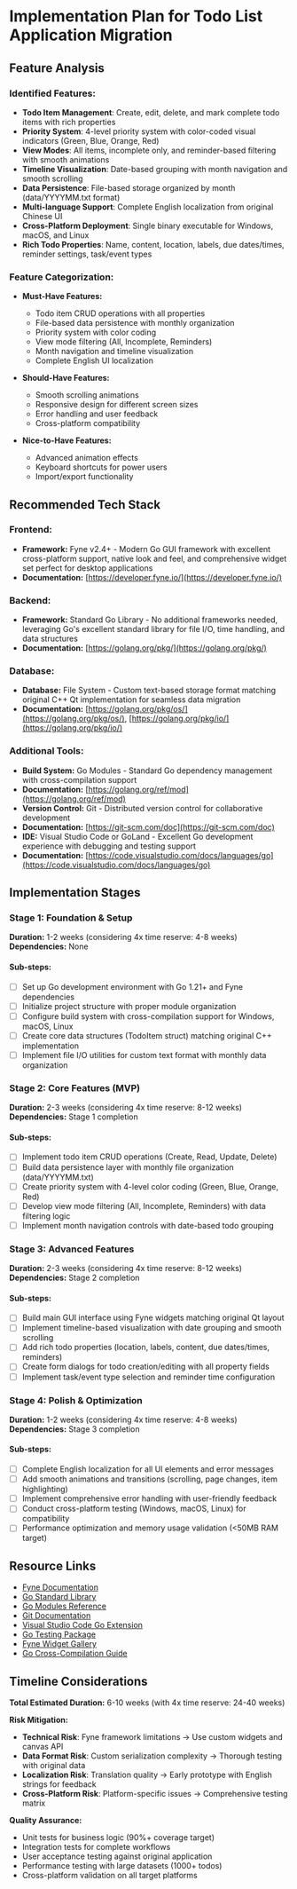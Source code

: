 # Implementation Plan for Todo List Application Migration

## Feature Analysis

### Identified Features:
- **Todo Item Management**: Create, edit, delete, and mark complete todo items with rich properties
- **Priority System**: 4-level priority system with color-coded visual indicators (Green, Blue, Orange, Red)
- **View Modes**: All items, incomplete only, and reminder-based filtering with smooth animations
- **Timeline Visualization**: Date-based grouping with month navigation and smooth scrolling
- **Data Persistence**: File-based storage organized by month (data/YYYYMM.txt format)
- **Multi-language Support**: Complete English localization from original Chinese UI
- **Cross-Platform Deployment**: Single binary executable for Windows, macOS, and Linux
- **Rich Todo Properties**: Name, content, location, labels, due dates/times, reminder settings, task/event types

### Feature Categorization:
- **Must-Have Features:**
  - Todo item CRUD operations with all properties
  - File-based data persistence with monthly organization
  - Priority system with color coding
  - View mode filtering (All, Incomplete, Reminders)
  - Month navigation and timeline visualization
  - Complete English UI localization

- **Should-Have Features:**
  - Smooth scrolling animations
  - Responsive design for different screen sizes
  - Error handling and user feedback
  - Cross-platform compatibility

- **Nice-to-Have Features:**
  - Advanced animation effects
  - Keyboard shortcuts for power users
  - Import/export functionality

## Recommended Tech Stack

### Frontend:
- **Framework:** Fyne v2.4+ - Modern Go GUI framework with excellent cross-platform support, native look and feel, and comprehensive widget set perfect for desktop applications
- **Documentation:** [https://developer.fyne.io/](https://developer.fyne.io/)

### Backend:
- **Framework:** Standard Go Library - No additional frameworks needed, leveraging Go's excellent standard library for file I/O, time handling, and data structures
- **Documentation:** [https://golang.org/pkg/](https://golang.org/pkg/)

### Database:
- **Database:** File System - Custom text-based storage format matching original C++ Qt implementation for seamless data migration
- **Documentation:** [https://golang.org/pkg/os/](https://golang.org/pkg/os/), [https://golang.org/pkg/io/](https://golang.org/pkg/io/)

### Additional Tools:
- **Build System:** Go Modules - Standard Go dependency management with cross-compilation support
- **Documentation:** [https://golang.org/ref/mod](https://golang.org/ref/mod)
- **Version Control:** Git - Distributed version control for collaborative development
- **Documentation:** [https://git-scm.com/doc](https://git-scm.com/doc)
- **IDE:** Visual Studio Code or GoLand - Excellent Go development experience with debugging and testing support
- **Documentation:** [https://code.visualstudio.com/docs/languages/go](https://code.visualstudio.com/docs/languages/go)

## Implementation Stages

### Stage 1: Foundation & Setup
**Duration:** 1-2 weeks (considering 4x time reserve: 4-8 weeks)
**Dependencies:** None

#### Sub-steps:
- [ ] Set up Go development environment with Go 1.21+ and Fyne dependencies
- [ ] Initialize project structure with proper module organization
- [ ] Configure build system with cross-compilation support for Windows, macOS, Linux
- [ ] Create core data structures (TodoItem struct) matching original C++ implementation
- [ ] Implement file I/O utilities for custom text format with monthly data organization

### Stage 2: Core Features (MVP)
**Duration:** 2-3 weeks (considering 4x time reserve: 8-12 weeks)
**Dependencies:** Stage 1 completion

#### Sub-steps:
- [ ] Implement todo item CRUD operations (Create, Read, Update, Delete)
- [ ] Build data persistence layer with monthly file organization (data/YYYYMM.txt)
- [ ] Create priority system with 4-level color coding (Green, Blue, Orange, Red)
- [ ] Develop view mode filtering (All, Incomplete, Reminders) with data filtering logic
- [ ] Implement month navigation controls with date-based todo grouping

### Stage 3: Advanced Features
**Duration:** 2-3 weeks (considering 4x time reserve: 8-12 weeks)
**Dependencies:** Stage 2 completion

#### Sub-steps:
- [ ] Build main GUI interface using Fyne widgets matching original Qt layout
- [ ] Implement timeline-based visualization with date grouping and smooth scrolling
- [ ] Add rich todo properties (location, labels, content, due dates/times, reminders)
- [ ] Create form dialogs for todo creation/editing with all property fields
- [ ] Implement task/event type selection and reminder time configuration

### Stage 4: Polish & Optimization
**Duration:** 1-2 weeks (considering 4x time reserve: 4-8 weeks)
**Dependencies:** Stage 3 completion

#### Sub-steps:
- [ ] Complete English localization for all UI elements and error messages
- [ ] Add smooth animations and transitions (scrolling, page changes, item highlighting)
- [ ] Implement comprehensive error handling with user-friendly feedback
- [ ] Conduct cross-platform testing (Windows, macOS, Linux) for compatibility
- [ ] Performance optimization and memory usage validation (<50MB RAM target)

## Resource Links
- [Fyne Documentation](https://developer.fyne.io/)
- [Go Standard Library](https://golang.org/pkg/)
- [Go Modules Reference](https://golang.org/ref/mod)
- [Git Documentation](https://git-scm.com/doc)
- [Visual Studio Code Go Extension](https://code.visualstudio.com/docs/languages/go)
- [Go Testing Package](https://golang.org/pkg/testing/)
- [Fyne Widget Gallery](https://developer.fyne.io/explore/widgets)
- [Go Cross-Compilation Guide](https://golang.org/doc/install/source#environment)

## Timeline Considerations
**Total Estimated Duration:** 6-10 weeks (with 4x time reserve: 24-40 weeks)

**Risk Mitigation:**
- **Technical Risk**: Fyne framework limitations → Use custom widgets and canvas API
- **Data Format Risk**: Custom serialization complexity → Thorough testing with original data
- **Localization Risk**: Translation quality → Early prototype with English strings for feedback
- **Cross-Platform Risk**: Platform-specific issues → Comprehensive testing matrix

**Quality Assurance:**
- Unit tests for business logic (90%+ coverage target)
- Integration tests for complete workflows
- User acceptance testing against original application
- Performance testing with large datasets (1000+ todos)
- Cross-platform validation on all target platforms
